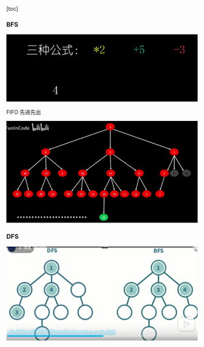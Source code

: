 [toc]




### BFS

![1700535787619](image/树/1700535787619.png)

FIFO
先进先出

 ![1700535868329](image/树/1700535868329.png)









### DFS
![1700535940362](image/树/1700535940362.png)